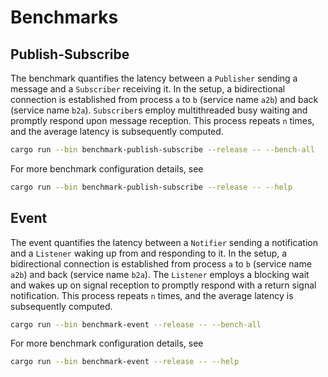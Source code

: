 # Benchmarks

## Publish-Subscribe

The benchmark quantifies the latency between a `Publisher` sending a message and
a `Subscriber` receiving it. In the setup, a bidirectional connection is
established from process `a` to `b` (service name `a2b`) and back
(service name `b2a`). `Subscriber`s employ multithreaded busy waiting and promptly
respond upon message reception. This process repeats `n` times, and the average
latency is subsequently computed.

```sh
cargo run --bin benchmark-publish-subscribe --release -- --bench-all
```

For more benchmark configuration details, see

```sh
cargo run --bin benchmark-publish-subscribe --release -- --help
```

## Event

The event quantifies the latency between a `Notifier` sending a notification and
a `Listener` waking up from and responding to it. In the setup, a bidirectional connection is
established from process `a` to `b` (service name `a2b`) and back
(service name `b2a`). The `Listener` employs a blocking wait and wakes up on signal
reception to promptly respond with a return signal notification. This process repeats `n`
times, and the average latency is subsequently computed.

```sh
cargo run --bin benchmark-event --release -- --bench-all
```

For more benchmark configuration details, see

```sh
cargo run --bin benchmark-event --release -- --help
```
